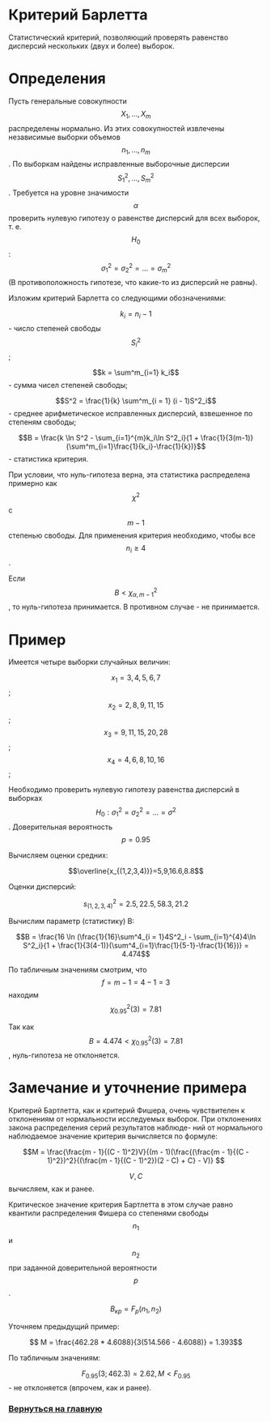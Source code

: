 # Критерий Барлетта

Статистический критерий, позволяющий проверять равенство дисперсий нескольких (двух и более) выборок.

# Определения

Пусть генеральные совокупности $$X_1, ... , X_m$$ распределены нормально. 
Из этих совокупностей извлечены независимые выборки объемов $$n_1, ... , n_m$$. 
По выборкам найдены исправленные выборочные дисперсии $$S^2_1, ... , S^2_m$$.
Требуется на уровне значимости $$\alpha$$ проверить нулевую гипотезу о равенстве дисперсий для всех выборок, т. е. $$H_0$$:
$$\sigma^2_1 = \sigma^2_2 = ... = \sigma^2_m$$ (В противоположность гипотезе, что какие-то из дисперсий не равны).

Изложим критерий Барлетта со следующими обозначениями:

$$k_i = n_i - 1$$ - число степеней свободы $$S^2_i$$;

$$k = \sum^m_{i=1} k_i$$ - сумма чисел степеней свободы;

$$S^2 = \frac{1}{k} \sum^m_{i = 1} (i - 1)S^2_i$$ - среднее арифметическое исправленных дисперсий, взвешенное по степеням свободы;

$$B = \frac{k \ln S^2 - \sum_{i=1}^{m}k_i\ln S^2_i}{1 + \frac{1}{3(m-1)}(\sum^m_{i=1}\frac{1}{k_i}-\frac{1}{k})}$$ - статистика критерия.

При условии, что нуль-гипотеза верна, эта статистика распределена примерно как $$\chi^2$$ с $$m - 1$$ степенью свободы.
Для применения критерия необходимо, чтобы все $$n_i \geq 4$$.

Если $$B < \chi^2_{\alpha, m - 1}$$, то нуль-гипотеза принимается. В противном случае - не принимается.

# Пример

Имеется четыре выборки случайных величин:

$$x_1 = {3, 4, 5, 6, 7}$$;
$$x_2 = {2, 8, 9, 11, 15}$$;
$$x_3 = {9, 11, 15, 20, 28}$$;
$$x_4 = {4, 6, 8, 10, 16}$$;

Необходимо проверить нулевую гипотезу равенства дисперсий в выборках $$H_0 : \sigma^2_1 = \sigma^2_2 = ... = \sigma^2$$. Доверительная вероятность $$p = 0.95$$

Вычисляем оценки средних:

$$\overline{x_{(1,2,3,4)}}=5,9,16.6,8.8$$

Оценки дисперсий:

$$s^2_{(1,2,3,4)} = 2.5, 22.5, 58.3, 21.2$$

Вычислим параметр (статистику) B:

$$B = \frac{16 \ln (\frac{1}{16}\sum^4_{i = 1}4S^2_i - \sum_{i=1}^{4}4\ln S^2_i}{1 + \frac{1}{3(4-1)}(\sum^4_{i=1}\frac{1}{5-1}-\frac{1}{16})} = 4.474$$

По табличным значениям смотрим, что $$ f = m - 1 = 4 - 1 = 3$$ находим $$\chi^2_{0.95}(3) = 7.81$$

Так как $$B = 4.474 < \chi^2_{0.95}(3) = 7.81$$, нуль-гипотеза не отклоняется.

# Замечание и уточнение примера

Критерий Бартлетта, как и критерий Фишера, очень
чувствителен к отклонениям от нормальности исследуемых выборок.
При отклонениях закона распределения серий результатов наблюде-
ний от нормального наблюдаемое значение критерия вычисляется по
формуле:

$$M = \frac{\frac{m - 1}{(C - 1)^2}V}{(m - 1)(\frac{(\frac{m - 1}{(C - 1)^2})^2}{(\frac{m - 1}{(C - 1)^2})(2 - C) + C} - V)} $$

$$V, C$$ вычисляем, как и ранее.

Критическое значение критерия Бартлетта в этом случае равно
квантили распределения Фишера со степенями свободы $$n_1$$ и $$n_2$$ при
заданной доверительной вероятности $$p$$.

$$B_{кр} = F_p(n_1, n_2)$$

Уточняем предыдущий пример: 

$$ M = \frac{462.28 * 4.6088}{3(514.566 - 4.6088)} = 1.393$$

По табличным значениям: 

$$ F_{0.95} (3;462.3) = 2.62, M < F_{0.95}$$ - не отклоняется (впрочем, как и ранее).

### [Вернуться на главную](/)

